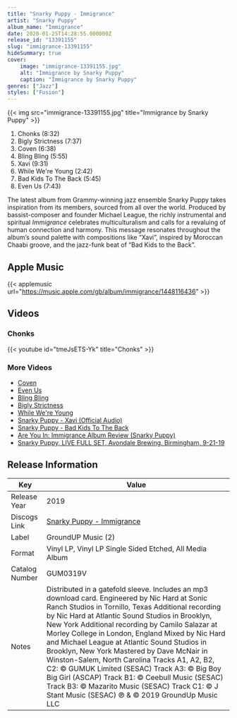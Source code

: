 ```yaml
---
title: "Snarky Puppy - Immigrance"
artist: "Snarky Puppy"
album_name: "Immigrance"
date: 2020-01-25T14:28:55.000000Z
release_id: "13391155"
slug: "immigrance-13391155"
hideSummary: true
cover:
    image: "immigrance-13391155.jpg"
    alt: "Immigrance by Snarky Puppy"
    caption: "Immigrance by Snarky Puppy"
genres: ["Jazz"]
styles: ["Fusion"]
---
```


{{< img src="immigrance-13391155.jpg" title="Immigrance by Snarky Puppy" >}}

<!-- section break -->

1. Chonks (8:32)
2. Bigly Strictness (7:37)
3. Coven (6:38)
4. Bling Bling (5:55)
5. Xavi (9:31)
6. While We're Young (2:42)
7. Bad Kids To The Back (5:45)
8. Even Us (7:43)

<!-- section break -->


The latest album from Grammy-winning jazz ensemble Snarky Puppy takes inspiration from its members, sourced from all over the world. Produced by bassist-composer and founder Michael League, the richly instrumental and spiritual <i>Immigrance</i> celebrates multiculturalism and calls for a revaluing of human connection and harmony. This message resonates throughout the album’s sound palette with compositions like “Xavi”, inspired by Moroccan Chaabi groove, and the jazz-funk beat of “Bad Kids to the Back”.



## Apple Music
{{< applemusic url="https://music.apple.com/gb/album/immigrance/1448116436" >}}





## Videos
### Chonks
{{< youtube id="tmeJsETS-Yk" title="Chonks" >}}<br>

### More Videos

- [Coven](https://www.youtube.com/watch?v=dKiUclnIxcs)
- [Even Us](https://www.youtube.com/watch?v=Pn66pDO91vQ)
- [Bling Bling](https://www.youtube.com/watch?v=4MdhSuMo7vw)
- [Bigly Strictness](https://www.youtube.com/watch?v=-iTHiniZksU)
- [While We're Young](https://www.youtube.com/watch?v=ovH_0ORhC9c)
- [Snarky Puppy - Xavi (Official Audio)](https://www.youtube.com/watch?v=LxbWlDyjP9s)
- [Snarky Puppy - Bad Kids To The Back](https://www.youtube.com/watch?v=2J-IXWienCw)
- [Are You In: Immigrance Album Review (Snarky Puppy)](https://www.youtube.com/watch?v=7j1l2DHuRtg)
- [Snarky Puppy, LIVE FULL SET, Avondale Brewing, Birmingham, 9-21-19](https://www.youtube.com/watch?v=lTNibgY1OSY)


## Release Information
|  Key           | Value                                                |
| ---------------| ---------------------------------------------------- |
| Release Year   | 2019                                   |
| Discogs Link   | [Snarky Puppy - Immigrance](https://www.discogs.com/release/13391155-Snarky-Puppy-Immigrance) |
| Label          | GroundUP Music (2) |
| Format         | Vinyl LP, Vinyl LP Single Sided Etched, All Media Album |
| Catalog Number | GUM0319V |
| Notes | Distributed in a gatefold sleeve. Includes an mp3 download card.  Engineered by Nic Hard at Sonic Ranch Studios in Tornillo, Texas Additional recording by Nic Hard at Atlantic Sound Studios in Brooklyn, New York Additional recording by Camilo Salazar at Morley College in London, England Mixed by Nic Hard and Michael League at Atlantic Sound Studios in Brooklyn, New York Mastered by Dave McNair in Winston-Salem, North Carolina  Tracks A1, A2, B2, C2: © GUMUK Limited (SESAC) Track A3: © Big Boy Big Girl (ASCAP) Track B1: © Ceebull Music (SESAC) Track B3: © Mazarito Music (SESAC) Track C1: © J Stant Music (SESAC)  ℗ & © 2019 GroundUp Music LLC |
